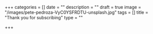 +++
categories = []
date = ""
description = ""
draft = true
image = "/images/pete-pedroza-VyC0YSFRDTU-unsplash.jpg"
tags = []
title = "Thank you for subscribing"
type = ""

+++
